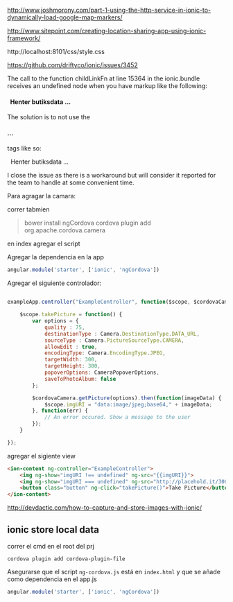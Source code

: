 

http://www.joshmorony.com/part-1-using-the-http-service-in-ionic-to-dynamically-load-google-map-markers/

http://www.sitepoint.com/creating-location-sharing-app-using-ionic-framework/


http://localhost:8101/css/style.css


https://github.com/driftyco/ionic/issues/3452

The call to the function childLinkFn at line 15364 in the ionic.bundle receives an undefined node when you have markup like the following:

<ion-view title="{{map_name}}"> <ion-content has-header="true" padding="true" scroll="false" data-tap-disabled="true"> <div id="the_map"> <h4><ion-spinner></ion-spinner>&nbsp;&nbsp;Henter butiksdata ...</h4> </div> </ion-content> </ion-view>

The solution is to not use the <h4>...</h4> tags like so:

<ion-view title="{{map_name}}"> <ion-content has-header="true" padding="true" scroll="false" data-tap-disabled="true"> <div id="the_map"> <ion-spinner></ion-spinner>&nbsp;&nbsp;Henter butiksdata ... </div> </ion-content> </ion-view>

I close the issue as there is a workaround but will consider it reported for the team to handle at some convenient time.


Para agragar la camara:

correr tabmien
>bower install ngCordova
> cordova plugin add org.apache.cordova.camera


en index agregar el script
<script src="js/ng-cordova.min.js"></script>

Agregar la dependencia en la app
```javascript
angular.module('starter', ['ionic', 'ngCordova'])
```

Agregar el siguiente controlador:

```javascript

exampleApp.controller("ExampleController", function($scope, $cordovaCamera) {

    $scope.takePicture = function() {
        var options = {
            quality : 75,
            destinationType : Camera.DestinationType.DATA_URL,
            sourceType : Camera.PictureSourceType.CAMERA,
            allowEdit : true,
            encodingType: Camera.EncodingType.JPEG,
            targetWidth: 300,
            targetHeight: 300,
            popoverOptions: CameraPopoverOptions,
            saveToPhotoAlbum: false
        };

        $cordovaCamera.getPicture(options).then(function(imageData) {
            $scope.imgURI = "data:image/jpeg;base64," + imageData;
        }, function(err) {
            // An error occured. Show a message to the user
        });
    }

});
```

agregar el sigiente view
```html
<ion-content ng-controller="ExampleController">
    <img ng-show="imgURI !== undefined" ng-src="{{imgURI}}">
    <img ng-show="imgURI === undefined" ng-src="http://placehold.it/300x300">
    <button class="button" ng-click="takePicture()">Take Picture</button>
</ion-content>
```

http://devdactic.com/how-to-capture-and-store-images-with-ionic/
## ionic store local data

correr el cmd en el root del prj
```
cordova plugin add cordova-plugin-file
```

Asegurarse que el script `ng-cordova.js` está en `index.html`
y que se añade como dependencia en el app.js
```javascript
angular.module('starter', ['ionic', 'ngCordova'])
```
